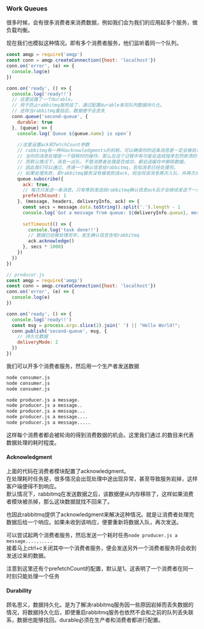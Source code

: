 ### Work Queues
很多时候，会有很多消费者来消费数据，例如我们会为我们的应用起多个服务，做负载均衡。

现在我们也模拟这种情况。即有多个消费者服务，他们监听着同一个队列。
```javascript
const amqp = require('amqp')
const conn = amqp.createConnection({host: 'localhost'})
conn.on('error', (e) => {
  console.log(e)
})

conn.on('ready', () => {
  console.log('ready!!')
  // 这里设置了一个durable。
  // 用于防止rabbitmq服务挂了，通过配置durable来将队列数据持久化。
  // 这样当rabbitmq重启后，数据便不会丢失
  conn.queue('second-queue', {
    durable: true
  }, (queue) => {
    console.log(`Queue ${queue.name} is open`)
    
    //这里设置ack和fetchCount参数
    // rabbitmq有一种叫acknowledgments的机制，可以确保你的这条消息是一定会被处理
    // 当你的消息处理是一个很耗时的操作，那么在这个过程中有可能会造成程序忽然奔溃的情况。
    // 而默认情况下，消息一出队，不管消费者处理是否成功，都会送缓存中删除数据。
    // 因此我们可以通过，传递一个确认信息给rabbitmq，告知消息已经处理完。
    // 如果处理失败，即rabbitmq服务没有接收到该ack，则会将该消息再次入队，并再次发送。
    queue.subscribe({
      ack: true,
      // 每次只发送一条消息。只有等到发送给rabbitmq确认信息ack后才会继续发送下一条数据
      prefetchCount: 1
    }, (message, headers, deliveryInfo, ack) => {
      const secs = message.data.toString().split('.').length - 1
      console.log(`Got a message from queue: ${deliveryInfo.queue}, message is: ${message.data.toString()}`)
      
      setTimeout(() => {
        console.log('task done!!')
        // 数据已经被处理完毕，发生确认信息告知rabbitmq
        ack.acknowledge()
      }, secs * 1000)      
    })
  })
})

// producer.js
const amqp = require('amqp')
const conn = amqp.createConnection({host: 'localhost'})
conn.on('error', (e) => {
  console.log(e)
})

conn.on('ready', () => {
  console.log('ready!!')
  const msg = process.argv.slice(2).join(' ') || "Hello World!";
  conn.publish('second-queue', msg, {
    // 持久化数据
    deliveryMode: 2
  })
})
```
我们可以开多个消费者服务，然后用一个生产者发送数据
```bash
node consumer.js
node consumer.js
node consumer.js

node producer.js a message.
node producer.js a message..
node producer.js a message...
node producer.js a message....
node producer.js a message.....
```
这样每个消费者都会被轮询的得到消费数据的机会。这里我们通过.的数目来代表数据处理的耗时程度。

#### Acknowledgment
上面的代码在消费者模块配置了acknowledgment。  
在处理耗时任务是，很多情况会出现处理中途出现异常，甚至导致服务宕掉，这样客户端便得不到响应。  
默认情况下，rabbitmq在发送数据之后，该数据便从内存移除了，这样如果消费者模块被杀掉，那么这块数据就找不回来了。

也因此rabbitmq提供了acknowledgment来解决这种情况。就是让消费者处理完数据后给一个响应。如果未收到该响应，便要重新将数据入队，再次发送。

可以尝试起两个消费者服务，然后发送一个耗时任务`node producer.js a message..........`  
接着马上ctrl+c关闭其中一个消费者服务，便会发送另外一个消费者服务将会收到发送过来的数据。

注意到这里还有个prefetchCount的配置，默认是1。这表明了一个消费者在同一时刻只能处理一个任务

#### Durability
顾名思义，数据持久化。是为了解决rabbitmq服务因一些原因宕掉而丢失数据的情况，将数据持久化后，即使重启rabbitmq服务也依然不会和之前的队列丢失联系，数据也能够找回。durable必须在生产者和消费者都进行配置。